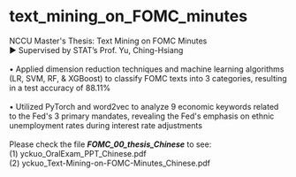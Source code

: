 # text_mining_on_FOMC_minutes
NCCU Master's Thesis: Text Mining on FOMC Minutes 
<br />
▶ Supervised by STAT’s Prof. Yu, Ching-Hsiang
<br /> <br />
   • Applied dimension reduction techniques and machine learning algorithms (LR, SVM, RF, & XGBoost) to classify FOMC texts into 3 categories, resulting in a test accuracy of 88.11%
<br /><br />
   • Utilized PyTorch and word2vec to analyze 9 economic keywords related to the Fed's 3 primary mandates, revealing the Fed's emphasis on ethnic unemployment rates during interest rate adjustments
<br /> <br />
Please check the file ***FOMC_00_thesis_Chinese*** to see:
<br />
(1) yckuo_OralExam_PPT_Chinese.pdf
<br />
(2) yckuo_Text-Mining-on-FOMC-Minutes_Chinese.pdf

